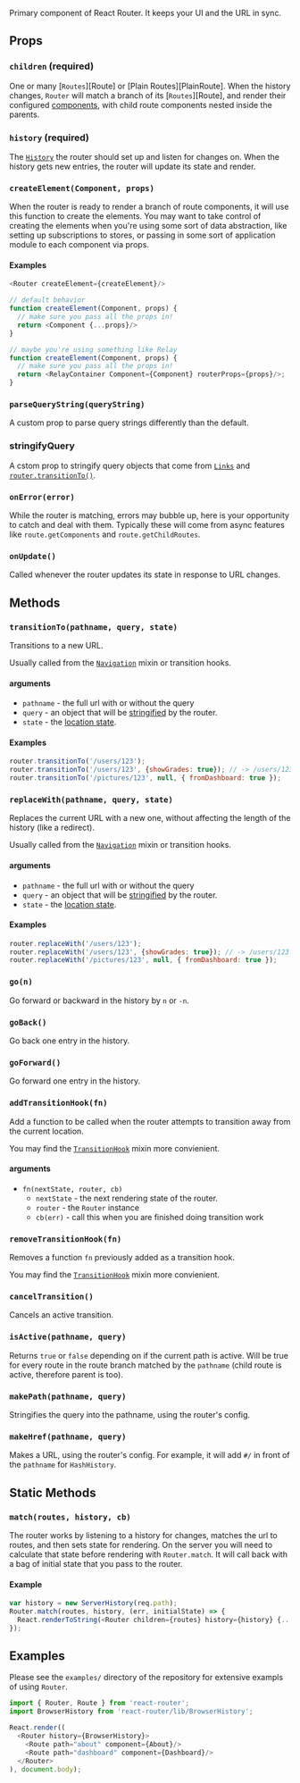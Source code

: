 Primary component of React Router. It keeps your UI and the URL in sync.


Props
-----

### `children` (required)

One or many [`Routes`][Route] or [Plain Routes][PlainRoute]. When the
history changes, `Router` will match a branch of its [`Routes`][Route],
and render their configured [components][RouteComponent], with child
route components nested inside the parents.

### `history` (required)

The [`History`][History] the router should set up and listen for changes
on. When the history gets new entries, the router will update its state
and render.

### `createElement(Component, props)`

When the router is ready to render a branch of route components, it will
use this function to create the elements. You may want to take control
of creating the elements when you're using some sort of data
abstraction, like setting up subscriptions to stores, or passing in some
sort of application module to each component via props.


#### Examples

```js
<Router createElement={createElement}/>

// default behavior
function createElement(Component, props) {
  // make sure you pass all the props in!
  return <Component {...props}/>
}

// maybe you're using something like Relay
function createElement(Component, props) {
  // make sure you pass all the props in!
  return <RelayContainer Component={Component} routerProps={props}/>;
}
```

### `parseQueryString(queryString)`

A custom prop to parse query strings differently than the default.

### stringifyQuery

A cstom prop to stringify query objects that come from [`Links`][Link]
and [`router.transitionTo()`][transitionTo].

### `onError(error)`

While the router is matching, errors may bubble up, here
is your opportunity to catch and deal with them. Typically these will
come from async features like `route.getComponents` and
`route.getChildRoutes`.

### `onUpdate()`

Called whenever the router updates its state in response to URL changes.


Methods
-------

### `transitionTo(pathname, query, state)`

Transitions to a new URL.

Usually called from the [`Navigation`][Navigation] mixin or transition hooks.

#### arguments

- `pathname` - the full url with or without the query
- `query` - an object that will be [stringified][stringifyQuery] by the router.
- `state` - the [location state][location.state].

#### Examples

```js
router.transitionTo('/users/123');
router.transitionTo('/users/123', {showGrades: true}); // -> /users/123?showGrades=true
router.transitionTo('/pictures/123', null, { fromDashboard: true });
```

### `replaceWith(pathname, query, state)`

Replaces the current URL with a new one, without affecting the length of
the history (like a redirect).

Usually called from the [`Navigation`][Navigation] mixin or transition hooks.

#### arguments

- `pathname` - the full url with or without the query
- `query` - an object that will be [stringified][stringifyQuery] by the router.
- `state` - the [location state][location.state].

#### Examples

```js
router.replaceWith('/users/123');
router.replaceWith('/users/123', {showGrades: true}); // -> /users/123?showGrades=true
router.replaceWith('/pictures/123', null, { fromDashboard: true });
```

### `go(n)`

Go forward or backward in the history by `n` or `-n`.

### `goBack()`

Go back one entry in the history.

### `goForward()`

Go forward one entry in the history.

### `addTransitionHook(fn)`

Add a function to be called when the router attempts to transition away
from the current location.

You may find the [`TransitionHook`][TransitionHook] mixin more
convienient.

#### arguments

- `fn(nextState, router, cb)`
  - `nextState` - the next rendering state of the router.
  - `router` - the `Router` instance
  - `cb(err)` - call this when you are finished doing transition work

### `removeTransitionHook(fn)`

Removes a function `fn` previously added as a transition hook.

You may find the [`TransitionHook`][TransitionHook] mixin more
convienient.

### `cancelTransition()`

Cancels an active transition.

### `isActive(pathname, query)`

Returns `true` or `false` depending on if the current path is active.
Will be true for every route in the route branch matched by the
`pathname` (child route is active, therefore parent is too).

### `makePath(pathname, query)`

Stringifies the query into the pathname, using the router's config.

### `makeHref(pathname, query)`

Makes a URL, using the router's config. For example, it will add `#/` in
front of the `pathname` for `HashHistory`.


Static Methods
--------------

### `match(routes, history, cb)`

The router works by listening to a history for changes, matches the url
to routes, and then sets state for rendering. On the server you will
need to calculate that state before rendering with `Router.match`. It
will call back with a bag of initial state that you pass to the router.

#### Example

```js
var history = new ServerHistory(req.path);
Router.match(routes, history, (err, initialState) => {
  React.renderToString(<Router children={routes} history={history} {...initialState}/>);
});
```

Examples
--------

Please see the `examples/` directory of the repository for extensive
exampls of using `Router`.

```js
import { Router, Route } from 'react-router';
import BrowserHistory from 'react-router/lib/BrowserHistory';

React.render((
  <Router history={BrowserHistory}>
    <Route path="about" component={About}/>
    <Route path="dashboard" component={Dashboard}/>
  </Router>
), document.body);
```

  [Routes]:#TODO
  [PlainRoutes]:#TODO
  [History]:#TODO
  [RouteComponent]:#TODO
  [Link]:#TODO
  [transitionTo]:#TODO
  [Router.match]:#TODO
  [Navigation]:#TODO
  [stringifyQuery]:#TODO
  [location.state]:#TODO
  [TransitionHook]:#TODO

